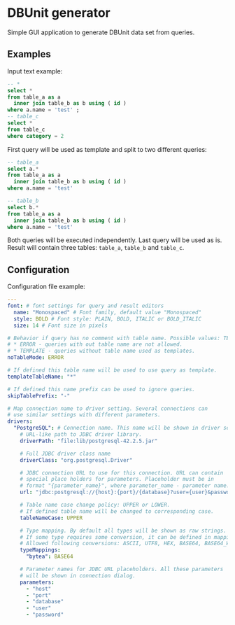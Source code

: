 # DBUnit generator

Simple GUI application to generate DBUnit data set from queries.

## Examples

Input text example:

```sql
-- *
select *
from table_a as a
  inner join table_b as b using ( id )
where a.name = 'test' ;
-- table_c
select *
from table_c
where category = 2
```

First query will be used as template and split to two different queries:

```sql
-- table_a
select a.*
from table_a as a
  inner join table_b as b using ( id )
where a.name = 'test'
```

```sql
-- table_b
select b.*
from table_a as a
  inner join table_b as b using ( id )
where a.name = 'test'
```

Both queries will be executed independently. Last query will be used as is.
Result will contain three tables: `table_a`,  `table_b` and  `table_c`.

## Configuration

Configuration file example:

```yaml
---
font: # font settings for query and result editors
  name: "Monospaced" # Font family, default value "Monospaced"
  style: BOLD # Font style: PLAIN, BOLD, ITALIC or BOLD_ITALIC
  size: 14 # Font size in pixels

# Behavior if query has no comment with table name. Possible values: TEMPLATE or ERROR (default).
# * ERROR - queries with out table name are not allowed.
# * TEMPLATE - queries without table name used as templates.
noTableMode: ERROR

# If defined this table name will be used to use query as template.
templateTableName: "*"

# If defined this name prefix can be used to ignore queries.
skipTablePrefix: "-"

# Map connection name to driver setting. Several connections can
# use similar settings with different parameters.
drivers:
  "PostgreSQL": # Connection name. This name will be shown in driver settings dalog.
    # URL-like path to JDBC driver library.
    driverPath: "file:lib/postgresql-42.2.5.jar"

    # Full JDBC driver class name
    driverClass: "org.postgresql.Driver"

    # JDBC connection URL to use for this connection. URL can contain
    # special place holders for parameters. Placeholder must be in
    # format "{parameter_name}", where parameter_name - parameter name.
    url: "jdbc:postgresql://{host}:{port}/{database}?user={user}&password={password}"

    # Table name case change policy: UPPER or LOWER.
    # If defined table name will be changed to corresponding case.
    tableNameCase: UPPER

    # Type mapping. By default all types will be shown as raw strings.
    # If some type requires some conversion, it can be defined in mappings.
    # Allowed following conversions: ASCII, UTF8, HEX, BASE64, BASE64_WITH_PREFIX
    typeMappings:
      "bytea": BASE64

    # Parameter names for JDBC URL placeholders. All these parameters
    # will be shown in connection dialog.
    parameters:
      - "host"
      - "port"
      - "database"
      - "user"
      - "password"
```
